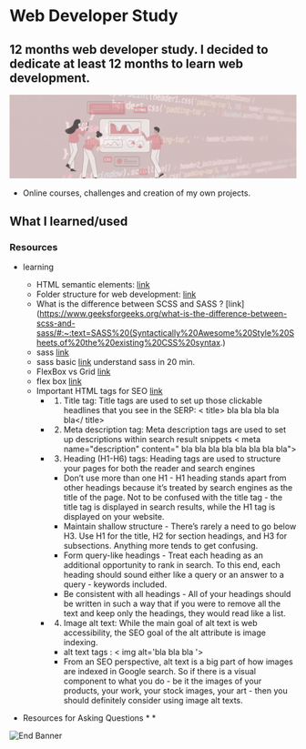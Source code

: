 # Web Developer Study
## 12 months web developer study. I decided to dedicate at least 12 months to learn web development.

![Begin Banner](/Documentation/top-1200x350.gif)

* Online courses, challenges and creation of my own projects.

## What I learned/used 
### Resources
* learning
    * HTML semantic elements: [link](https://www.w3schools.com/html/html5_semantic_elements.asp)
    * Folder structure for web development: [link](https://developer.mozilla.org/en-US/docs/Learn/Getting_started_with_the_web/Dealing_with_files)
    * What is the difference between SCSS and SASS ? [link](https://www.geeksforgeeks.org/what-is-the-difference-between-scss-and-sass/#:~:text=SASS%20(Syntactically%20Awesome%20Style%20Sheets,of%20the%20existing%20CSS%20syntax.)
    * sass [link](https://sass-lang.com/guide)
    * sass basic [link](https://www.youtube.com/watch?v=Zz6eOVaaelI) understand sass in 20 min.
    * FlexBox vs Grid [link](https://developer.mozilla.org/en-US/docs/Web/CSS/CSS_Grid_Layout/Relationship_of_Grid_Layout)
    * flex box [link](https://css-tricks.com/snippets/css/a-guide-to-flexbox/)
    * Important HTML tags for SEO [link](https://www.socialmediatoday.com/news/8-of-the-most-important-html-tags-for-seo/574987/)
        * 1. Title tag: Title tags are used to set up those clickable headlines that you see in the SERP:
            < title> bla bla bla bla bla</ title>
        * 2. Meta description tag: Meta description tags are used to set up descriptions within search result snippets
            < meta name="description" content=" bla bla bla bla bla bla bla bla">
        * 3. Heading (H1-H6) tags: Heading tags are used to structure your pages for both the reader and search engines
            * Don’t use more than one H1 - H1 heading stands apart from other headings because it’s treated by search engines as the title of the page. Not to be confused with the title tag - the title tag is displayed in search results, while the H1 tag is displayed on your website.​
            * Maintain shallow structure - There’s rarely a need to go below H3. Use H1 for the title, H2 for section headings, and H3 for subsections. Anything more tends to get confusing.​
            * Form query-like headings - Treat each heading as an additional opportunity to rank in search. To this end, each heading should sound either like a query or an answer to a query - keywords included.
            * Be consistent with all headings - All of your headings should be written in such a way that if you were to remove all the text and keep only the headings, they would read like a list.
        * 4. Image alt text: While the main goal of alt text is web accessibility, the SEO goal of the alt attribute is image indexing.
            * alt text tags : < img alt='bla bla bla '>
            * From an SEO perspective, alt text is a big part of how images are indexed in Google search. So if there is a visual component to what you do - be it the images of your products, your work, your stock images, your art - then you should definitely consider using image alt texts.


* Resources for Asking Questions
    * 
    * 


![End Banner](/Documentation/botton-1200x350.gif)